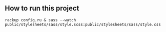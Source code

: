 ## How to run this project

```
rackup config.ru & sass --watch public/stylesheets/sass/style.scss:public/stylesheets/sass/style.css
```
